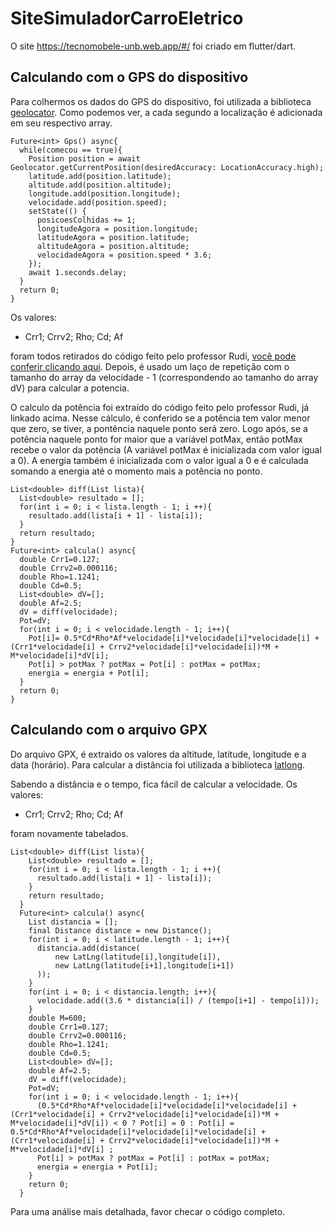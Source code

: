# SiteSimuladorCarroEletrico
O site https://tecnomobele-unb.web.app/#/ foi criado em flutter/dart.


## Calculando com o GPS do dispositivo

Para colhermos os dados do GPS do dispositivo, foi utilizada a biblioteca [geolocator](https://pub.dev/packages/geolocator).
Como podemos ver, a cada segundo a localização é adicionada em seu respectivo array.

  ```
  Future<int> Gps() async{
    while(comecou == true){
      Position position = await Geolocator.getCurrentPosition(desiredAccuracy: LocationAccuracy.high);
      latitude.add(position.latitude);
      altitude.add(position.altitude);
      longitude.add(position.longitude);
      velocidade.add(position.speed);
      setState(() {
        posicoesColhidas += 1;
        longitudeAgora = position.longitude;
        latitudeAgora = position.latitude;
        altitudeAgora = position.altitude;
        velocidadeAgora = position.speed * 3.6;
      });
      await 1.seconds.delay;
    }
    return 0;
  }
  ```
Os valores:
- Crr1; Crrv2; Rho; Cd; Af

foram todos retirados do código feito pelo professor Rudi, [você pode conferir clicando aqui](https://github.com/Tecnomobele-FGA/SimuladorCarroEletrico).
Depois, é usado um laço de repetição com o tamanho do array da velocidade - 1 (correspondendo ao tamanho do array dV) para calcular a potencia.

O calculo da potência foi extraído do código feito pelo professor Rudi, já linkado acima. Nesse cálculo, é conferido se a potência tem valor menor que zero, se tiver, a pontência naquele ponto será zero.
Logo após, se a potência naquele ponto for maior que a variável potMax, então potMax recebe o valor da potência (A variável potMax é inicializada com valor igual a 0). A energia também é inicializada com o valor igual a 0 e é calculada somando a energia até o momento mais a potência no ponto.
  ```
  List<double> diff(List lista){
    List<double> resultado = [];
    for(int i = 0; i < lista.length - 1; i ++){
      resultado.add(lista[i + 1] - lista[i]);
    }
    return resultado;
  }
  Future<int> calcula() async{
    double Crr1=0.127;
    double Crrv2=0.000116;
    double Rho=1.1241;
    double Cd=0.5;
    List<double> dV=[];
    double Af=2.5;
    dV = diff(velocidade);
    Pot=dV;
    for(int i = 0; i < velocidade.length - 1; i++){
      Pot[i]= 0.5*Cd*Rho*Af*velocidade[i]*velocidade[i]*velocidade[i] + (Crr1*velocidade[i] + Crrv2*velocidade[i]*velocidade[i])*M + M*velocidade[i]*dV[i];
      Pot[i] > potMax ? potMax = Pot[i] : potMax = potMax;
      energia = energia + Pot[i];
    }
    return 0;
  }
  ```


## Calculando com o arquivo GPX

Do arquivo GPX, é extraido os valores da altitude, latitude, longitude e a data (horário). Para calcular a distância foi utilizada a biblioteca [latlong](https://pub.dev/packages/latlong).

Sabendo a distância e o tempo, fica fácil de calcular a velocidade. Os valores:
- Crr1; Crrv2; Rho; Cd; Af

foram novamente tabelados.

```
List<double> diff(List lista){
    List<double> resultado = [];
    for(int i = 0; i < lista.length - 1; i ++){
      resultado.add(lista[i + 1] - lista[i]);
    }
    return resultado;
  }
  Future<int> calcula() async{
    List distancia = [];
    final Distance distance = new Distance();
    for(int i = 0; i < latitude.length - 1; i++){
      distancia.add(distance(
          new LatLng(latitude[i],longitude[i]),
          new LatLng(latitude[i+1],longitude[i+1])
      ));
    }
    for(int i = 0; i < distancia.length; i++){
      velocidade.add((3.6 * distancia[i]) / (tempo[i+1] - tempo[i]));
    }
    double M=600;
    double Crr1=0.127;
    double Crrv2=0.000116;
    double Rho=1.1241;
    double Cd=0.5;
    List<double> dV=[];
    double Af=2.5;
    dV = diff(velocidade);
    Pot=dV;
    for(int i = 0; i < velocidade.length - 1; i++){
      (0.5*Cd*Rho*Af*velocidade[i]*velocidade[i]*velocidade[i] + (Crr1*velocidade[i] + Crrv2*velocidade[i]*velocidade[i])*M + M*velocidade[i]*dV[i]) < 0 ? Pot[i] = 0 : Pot[i] = 0.5*Cd*Rho*Af*velocidade[i]*velocidade[i]*velocidade[i] + (Crr1*velocidade[i] + Crrv2*velocidade[i]*velocidade[i])*M + M*velocidade[i]*dV[i] ;
      Pot[i] > potMax ? potMax = Pot[i] : potMax = potMax;
      energia = energia + Pot[i];
    }
    return 0;
  }
```


Para uma análise mais detalhada, favor checar o código completo.

